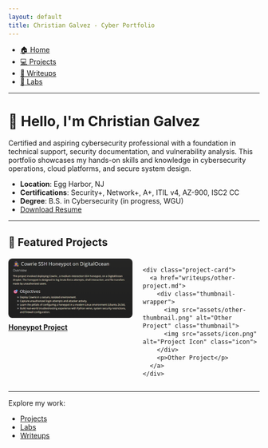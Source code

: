 ```yaml
---
layout: default
title: Christian Galvez - Cyber Portfolio
---
```


<nav class="navbar">
  <ul>
    <li><a href="./index.md">🏠 Home</a></li>
    <li><a href="./projects.md">💻 Projects</a></li>
    <li><a href="./writeups.md">📝 Writeups</a></li>
    <li><a href="./labs.md">🔨 Labs</a></li>
  </ul>
</nav>

---

# 👋 Hello, I'm Christian Galvez

Certified and aspiring cybersecurity professional with a foundation in technical support, security documentation, and vulnerability analysis. This portfolio showcases my hands-on skills and knowledge in cybersecurity operations, cloud platforms, and secure system design.

- **Location**: Egg Harbor, NJ
- **Certifications**: Security+, Network+, A+, ITIL v4, AZ-900, ISC2 CC
- **Degree**: B.S. in Cybersecurity (in progress, WGU)
- [Download Resume](assets/Resume.pdf)

---

## 🌟 Featured Projects  

<body>
  <div class="project-grid">
    <div class="project-card">
      <a href="writeups/honeypot-project.md">
        <div class="thumbnail-wrapper">
          <img src="assets/honeypot-thumbnail.png" alt="Honeypot Project" class="thumbnail">
          <img src="assets/icon.png" alt="Project Icon" class="icon">
        </div>
        <p>Honeypot Project</p>
      </a>
    </div>

    <div class="project-card">
      <a href="writeups/other-project.md">
        <div class="thumbnail-wrapper">
          <img src="assets/other-thumbnail.png" alt="Other Project" class="thumbnail">
          <img src="assets/icon.png" alt="Project Icon" class="icon">
        </div>
        <p>Other Project</p>
      </a>
    </div>
  </div>
</body>
<head>
  <meta charset="UTF-8">
  <title>My Portfolio</title>
  <style>
    .project-grid {
      display: flex;
      gap: 20px;
      justify-content: center;
      margin-top: 20px;
    }

    .project-card {
      position: relative;
      width: 250px;
      text-align: center;
    }

    .thumbnail-wrapper {
      position: relative;
      width: 100%;
    }

    .thumbnail {
      width: 100%;
      display: block;
      border-radius: 8px;
    }

    .icon {
      position: absolute;
      top: 50%;
      left: 50%;
      transform: translate(-50%, -50%);
      width: 60px;
      height: 60px;
      opacity: 0;
      transition: opacity 0.3s ease;
    }

    .thumbnail-wrapper:hover .icon {
      opacity: 1;
      cursor: pointer;
    }

    .project-card p {
      margin-top: 10px;
      font-weight: bold;
    }
  </style>
</head>


---

Explore my work:
- [Projects](projects.md)
- [Labs](labs.md)
- [Writeups](writeups.md)
